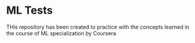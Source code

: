 # ML Tests
 THis repository has been created to practice with the concepts learned in the course of ML specialization by Coursera
